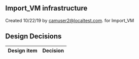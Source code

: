 ## Import_VM infrastructure

Created 10/22/19 by camuser2@localtest.com. for Import_VM


## Design Decisions
| Design item                | Decision|
| :----------------------------------- | :--------------------------------------------------------------------------------|
